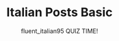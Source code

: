 ---
layout: posts
current: post
title: Italian Posts Basic
author: "fluent_italian95 QUIZ TIME!"
language: italian
type: quiz
tags: 
    - quiz
    - B1
    - A2
    - basic
published: true

challenges:
  - question: "What is the Italian word for 'Friend'?"
    options:
      - Amico
      - Compagno
      - Collega
      - Cugino
    right_answer: 0
  - question: "How do you say 'I have a question' in Italian?"
    options:
      - Ho una domanda
      - Ho una risposta
      - Ho un problema
      - Ho un'idea
    right_answer: 0
  - question: "Which of the following is the correct translation for 'I am learning Italian'?"
    options:
      - Imparo l'italiano
      - Sto imparando l'italiano
      - Ho imparato l'italiano
      - Imparavo l'italiano
    right_answer: 1
  - question: "What does 'Che cosa fai?' mean?"
    options:
      - What do you want?
      - What are you doing?
      - Where are you going?
      - How are you?
    right_answer: 1
  - question: "How do you say 'I like pizza' in Italian?"
    options:
      - Mi piacciono le pizze
      - Mi piace la pizza
      - Amo la pizza
      - Adoro la pizza
    right_answer: 1
  - question: "What is the correct form of 'to be' for 'loro'?"
    options:
      - siete
      - è
      - sei
      - sono
    right_answer: 3
  - question: "Which of the following means 'I don't know' in Italian?"
    options:
      - Non voglio
      - Non capisco
      - Non so
      - Non parlo
    right_answer: 2
  - question: "What is the Italian word for 'School'?"
    options:
      - Università
      - Scuola
      - Istituto
      - Collegio
    right_answer: 1
  - question: "How do you say 'I am happy' in Italian?"
    options:
      - Ho felicità
      - Sono contento
      - Sono felice
      - Mi sento bene
    right_answer: 2
  - question: "What does 'Ti voglio bene' mean?"
    options:
      - I love you
      - I care about you
      - I like you
      - I miss you
    right_answer: 1
  - question: "What is the Italian word for 'Good night'?"
    options:
      - Buongiorno
      - Buonanotte
      - Buonasera
      - Ciao
    right_answer: 1
  - question: "How do you say 'I would like to go' in Italian?"
    options:
      - Voglio andare
      - Vorrei andare
      - Desidero andare
      - Mi piacerebbe andare
    right_answer: 1
  - question: "Which of the following is the correct translation for 'I am tired'?"
    options:
      - Ho sonno
      - Sono stanco
      - Sono felice
      - Ho fame
    right_answer: 1
  - question: "What does 'Dove si trova la stazione?' mean?"
    options:
      - Where is the restaurant?
      - Where is the hotel?
      - Where is the station?
      - Where is the store?
    right_answer: 2
  - question: "How do you say 'Can you help me?' in Italian?"
    options:
      - Puoi venire?
      - Puoi dirmi?
      - Puoi parlare?
      - Puoi aiutarmi?
    right_answer: 3
  - question: "What is the Italian word for 'Friend'?"
    options:
      - Amico
      - Compagno
      - Collega
      - Cugino
    right_answer: 0
  - question: "How do you say 'I have a question' in Italian?"
    options:
      - Ho una domanda
      - Ho una risposta
      - Ho un problema
      - Ho un'idea
    right_answer: 0
  - question: "Which of the following is the correct translation for 'I am learning Italian'?"
    options:
      - Imparo l'italiano
      - Sto imparando l'italiano
      - Ho imparato l'italiano
      - Imparavo l'italiano
    right_answer: 1
  - question: "What does 'Che cosa fai?' mean?"
    options:
      - What do you want?
      - What are you doing?
      - Where are you going?
      - How are you?
    right_answer: 1
  - question: "How do you say 'I like pizza' in Italian?"
    options:
      - Mi piacciono le pizze
      - Mi piace la pizza
      - Amo la pizza
      - Adoro la pizza
    right_answer: 1
  - question: "What is the correct form of 'to be' for 'loro'?"
    options:
      - siete
      - è
      - sei
      - sono
    right_answer: 3
  - question: "Which of the following means 'I don't know' in Italian?"
    options:
      - Non voglio
      - Non capisco
      - Non so
      - Non parlo
    right_answer: 2
  - question: "What is the Italian word for 'School'?"
    options:
      - Università
      - Scuola
      - Istituto
      - Collegio
    right_answer: 1
  - question: "How do you say 'I am happy' in Italian?"
    options:
      - Ho felicità
      - Sono contento
      - Sono felice
      - Mi sento bene
    right_answer: 2
  - question: "What does 'Ti voglio bene' mean?"
    options:
      - I love you
      - I care about you
      - I like you
      - I miss you
    right_answer: 1
  - question: "What is the Italian word for 'Good night'?"
    options:
      - Buongiorno
      - Buonanotte
      - Buonasera
      - Ciao
    right_answer: 1
  - question: "How do you say 'I would like to go' in Italian?"
    options:
      - Voglio andare
      - Vorrei andare
      - Desidero andare
      - Mi piacerebbe andare
    right_answer: 1
  - question: "Which of the following is the correct translation for 'I am tired'?"
    options:
      - Ho sonno
      - Sono stanco
      - Sono felice
      - Ho fame
    right_answer: 1
  - question: "What does 'Dove si trova la stazione?' mean?"
    options:
      - Where is the restaurant?
      - Where is the hotel?
      - Where is the station?
      - Where is the store?
    right_answer: 2
  - question: "How do you say 'Can you help me?' in Italian?"
    options:
      - Puoi venire?
      - Puoi dirmi?
      - Puoi parlare?
      - Puoi aiutarmi?
    right_answer: 3
  # Choose the correct response challenge
  - question: "What does 'Dove sei?' mean?"
    options:
      - Where are you?
      - What is your name?
      - How are you?
      - Where is it?
    right_answer: 0
  # Vocabulary questions
  - question: "What is the Italian word for 'Water'?"
    options:
      - Acqua
      - Vino
      - Latte
      - Succo
    right_answer: 0
  # Fill in the blank challenge
  - question: "I am ___ (happy)' in Italian."
    options:
      - felice
      - triste
      - stanco
      - arrabbiato
    right_answer: 0
  # Choose the correct response challenge
  - question: "Come ti chiami?' means what in English?"
    options:
      - What is your name?
      - How are you?
      - Where are you from?
      - What time is it?
    right_answer: 0
  # Common phrases
  - question: "Which of the following means 'Excuse me' in Italian?"
    options:
      - Prego
      - Scusi
      - Grazie
      - Per favore
    right_answer: 1
  # Fill in the blank challenge
  - question: "I would like ___ (to go)' to the store."
    options:
      - andare
      - andato
      - andando
      - va
    right_answer: 0
  # Choose the correct response challenge
  - question: "Che ora è?' means what in English?"
    options:
      - What time is it?
      - Where are you going?
      - How old are you?
      - What day is it?
    right_answer: 0
  # Additional vocabulary questions
  - question: "What is the Italian word for 'School'?"
    options:
      - Università
      - Scuola
      - Istituto
      - Collegio
    right_answer: 1
  # Challenge with a scenario
  - question: "If someone says 'Ti voglio bene', how should you respond?"
    options:
      - Thank you!
      - I love you too!
      - Goodbye!
      - See you later!
    right_answer: 1
  # Everyday conversation questions
  - question: "How do you say 'Can I have the menu, please?' in Italian?"
    options:
      - Posso avere il menu, per favore?
      - Ho bisogno del menu.
      - Dove è il menu?
      - Mi dai il menu?
    right_answer: 0
  # Fill in the blank challenge
  - question: "I would like ___ (to eat) pizza."
    options:
      - mangiare
      - mangio
      - mangiato
      - mangiando
    right_answer: 0
  # Choose the correct response challenge
  - question: "Dove vai?' means what in English?"
    options:
      - Where are you going?
      - Where are you from?
      - What do you do?
      - How are you?
    right_answer: 0
  # Vocabulary questions
  - question: "What is the Italian word for 'Breakfast'?"
    options:
      - Colazione
      - Pranzo
      - Cena
      - Spuntino
    right_answer: 0
  # Fill in the blank challenge
  - question: "I am ___ (tired)' after work."
    options:
      - stanco
      - felice
      - arrabbiato
      - triste
    right_answer: 0
  # Choose the correct response challenge
  - question: "Che tempo fa?' means what in English?"
    options:
      - What time is it?
      - How is the weather?
      - Where are you from?
      - What day is it?
    right_answer: 1
  # Common phrases
  - question: "How do you say 'I don't understand' in Italian?"
    options:
      - Non capisco.
      - Non so.
      - Non voglio.
      - Non parlo.
    right_answer: 0
  # Challenge with a scenario
  - question: "If someone says 'Buon appetito!', what does it mean?"
    options:
      - Enjoy your meal!
      - Good morning!
      - Goodbye!
      - Have a nice day!
    right_answer: 0
  # Additional vocabulary questions
  - question: "What is the Italian word for 'Family'?"
    options:
      - Famiglia
      - Amici
      - Colleghi
      - Vicini
    right_answer: 0
  # Fill in the blank challenge
  - question: "I want ___ (to drink) water."
    options:
      - bere
      - bevo
      - bevuto
      - bevendo
    right_answer: 0
  # Everyday conversation questions
  - question: "How do you say 'Can I have the bill, please?' in Italian?"
    options:
      - Posso avere il conto, per favore?
      - Ho bisogno del conto.
      - Dove è il conto?
      - Mi dai il conto?
    right_answer: 0
  - question: "What is the Italian word for 'Family'?"
    options:
      - Famiglia
      - Amici
      - Colleghi
      - Vicini
    right_answer: 0
  # Fill in the blank challenge
  - question: "I would like ___ (to drink) coffee."
    options:
      - bere
      - bevo
      - bevuto
      - bevendo
    right_answer: 0
  # Choose the correct response challenge
  - question: "Che tempo fa?' means what in English?"
    options:
      - What time is it?
      - How is the weather?
      - Where are you from?
      - What day is it?
    right_answer: 1
  # Vocabulary questions
  - question: "What is the Italian word for 'Lunch'?"
    options:
      - Colazione
      - Pranzo
      - Cena
      - Spuntino
    right_answer: 1
  # Fill in the blank challenge
  - question: "I am ___ (tired)' after work."
    options:
      - stanco
      - felice
      - arrabbiato
      - triste
    right_answer: 0
  # Choose the correct response challenge
  - question: "Dove vai?' means what in English?"
    options:
      - Where are you going?
      - Where are you from?
      - What do you do?
      - How are you?
    right_answer: 0
  # Common phrases
  - question: "How do you say 'I don't understand' in Italian?"
    options:
      - Non capisco.
      - Non so.
      - Non voglio.
      - Non parlo.
    right_answer: 0
  # Challenge with a scenario
  - question: "If someone says 'Buon appetito!', what does it mean?"
    options:
      - Enjoy your meal!
      - Good morning!
      - Goodbye!
      - Have a nice day!
    right_answer: 0
  # Additional vocabulary questions
  - question: "What is the Italian word for 'Restaurant'?"
    options:
      - Negozio
      - Ristorante
      - Albergo
      - Mercato
    right_answer: 1
  # Scenario-based challenge
  - question: "Come stai?' means what in English?"
    options:
     - How are you?"
     - Where are you going?"
     - What is your name?"
     - Where are you from?
    right_answer: 0
  # Everyday conversation questions
  - question: "Come si dice 'Can I have the bill, please?' in italiano?"
    options:
      - Posso avere il conto, per favore?
      - Ho bisogno del conto.
      - Dove è il conto?
      - Mi dai il conto?
    right_answer: 0
  - question: "Qual è la parola italiana per 'Family'?"
    options:
      - Famiglia
      - Amici
      - Colleghi
      - Vicini
    right_answer: 0
  # Fill in the blank challenge
  - question: "Vorrei ___ (to drink) un caffè."
    options:
      - bere
      - bevo
      - bevuto
      - bevendo
    right_answer: 0
  # Choose the correct response challenge
  - question: "Che tempo fa?' significa cosa in inglese?"
    options:
      - What time is it?
      - How is the weather?
      - Where are you from?
      - What day is it?
    right_answer: 1
  # Vocabulary questions
  - question: "Qual è la parola italiana per 'Lunch'?"
    options:
      - Colazione
      - Pranzo
      - Cena
      - Spuntino
    right_answer: 1
  # Fill in the blank challenge
  - question: "Sono ___ (tired)' dopo il lavoro."
    options:
      - stanco
      - felice
      - arrabbiato
      - triste
    right_answer: 0
  # Choose the correct response challenge
  - question: "Dove vai?' significa cosa in inglese?"
    options:
      - Where are you going?
      - Where are you from?
      - What do you do?
      - How are you?
    right_answer: 0
  # Common phrases
  - question: "Come si dice 'I don't understand' in italiano?"
    options:
      - Non capisco.
      - Non so.
      - Non voglio.
      - Non parlo.
    right_answer: 0
  # Challenge with a scenario
  - question: "Se qualcuno dice 'Buon appetito!', cosa significa?"
    options:
      - Enjoy your meal!
      - Good morning!
      - Goodbye!
      - Have a nice day!
    right_answer: 0
  # Additional vocabulary questions
  - question: "Qual è la parola italiana per 'Restaurant'?"
    options:
      - Negozio
      - Ristorante
      - Albergo
      - Mercato
    right_answer: 1
  # Fill in the blank challenge
  - question: "Voglio ___ (to eat) pasta."
    options:
      - mangiare
      - mangiato
      - mangiando
      - mangio
    right_answer: 0
  # Scenario-based challenge
  - question: "Come stai?' significa cosa in inglese?"
    options:
     - How are you?"
     - Where are you going?"
     - What is your name?"
     - Where are you from?
    right_answer: 0
  # Everyday expressions
  - question: "Come si dice 'I'm sorry' in italiano?"
    options:
     - Mi dispiace."
     - Scusa."
     - Per favore."
     - Grazie.
    right_answer: 0
  # Challenge with a scenario
  - question: "Posso avere un bicchiere d'acqua?' significa cosa in inglese?"
    options:
     - Can I have a glass of water?"
     - Can I have a cup of coffee?"
     - Can I have some bread?"
     - Can I have a menu, please?
    right_answer: 0


---